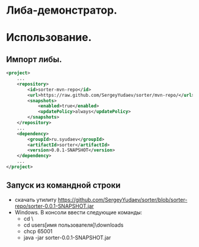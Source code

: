 # Либа-демонстратор.

# Использование.
## Импорт либы.
```xml
<project>
    ...
    <repository>
        <id>sorter-mvn-repo</id>
        <url>https://raw.github.com/SergeyYudaev/sorter/mvn-repo/</url>
        <snapshots>
            <enabled>true</enabled>
            <updatePolicy>always</updatePolicy>
        </snapshots>
    </repository>
    ...
    <dependency>
        <groupId>ru.syudaev</groupId>
        <artifactId>sorter</artifactId>
        <version>0.0.1-SNAPSHOT</version>
    </dependency>
    ...
</project>
```
## Запуск из командной строки
- скачать утилиту https://github.com/SergeyYudaev/sorter/blob/sorter-repo/sorter-0.0.1-SNAPSHOT.jar 
- Windows. В консоли ввести следующие команды: 
  - cd \
  - cd users\[имя пользователя]\downloads  
  - chcp 65001
  - java -jar sorter-0.0.1-SNAPSHOT.jar
